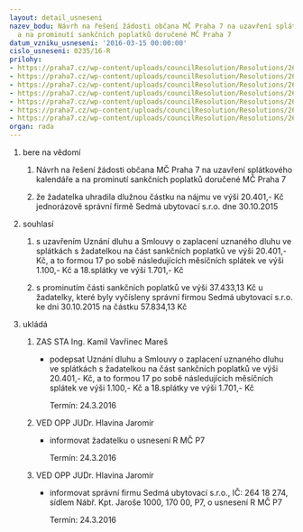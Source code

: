 ```yaml
---
layout: detail_usneseni
nazev_bodu: Návrh na řešení žádosti občana MČ Praha 7 na uzavření splátkového kalendáře
  a na prominutí sankčních poplatků doručené MČ Praha 7
datum_vzniku_usneseni: '2016-03-15 00:00:00'
cislo_usneseni: 0235/16-R
prilohy:
- https://praha7.cz/wp-content/uploads/councilResolution/Resolutions/26982/export/c1_Duvodovazprava~32179.docx
- https://praha7.cz/wp-content/uploads/councilResolution/Resolutions/26982/export/P2_zadost~32178.pdf
- https://praha7.cz/wp-content/uploads/councilResolution/Resolutions/26982/export/P3_Smlouvaonajmu~32176.pdf
- https://praha7.cz/wp-content/uploads/councilResolution/Resolutions/26982/export/P4_Vypocetsankcnichpoplatku~32174.pdf
- https://praha7.cz/wp-content/uploads/councilResolution/Resolutions/26982/export/P5_Prijmovydoklad~32172.pdf
- https://praha7.cz/wp-content/uploads/councilResolution/Resolutions/26982/export/P6_Uznanidluhusmlouva~32170.pdf
- https://praha7.cz/wp-content/uploads/councilResolution/Resolutions/26982/export/export~299890.pdf
organ: rada
---
```

<OL class=urzList_view id=urzList>
<LI class=urzClass1><SPAN name="1">bere na vědomí</SPAN> 
<OL class=urzOlClass>
<LI class=urzClass2 style="TEXT-ALIGN: left"><SPAN>
<P>Návrh na řešení žádosti občana MČ Praha 7 na uzavření splátkového kalendáře a na prominutí sankčních poplatků doručené MČ Praha 7</P></SPAN></LI>
<LI class=urzClass2 style="TEXT-ALIGN: left"><SPAN>
<P>že žadatelka uhradila dlužnou částku na nájmu ve výši 20.401,- Kč jednorázově správní firmě Sedmá ubytovací s.r.o. dne 30.10.2015</P></SPAN></LI></OL></LI>
<LI class=urzClass1><SPAN name="26">souhlasí</SPAN> 
<OL class=urzOlClass>
<LI class=urzClass2 style="TEXT-ALIGN: left"><SPAN>
<P>s uzavřením Uznání dluhu a Smlouvy o zaplacení uznaného dluhu ve splátkách s žadatelkou na část sankčních poplatků ve výši 20.401,- Kč, a to formou 17 po sobě následujících měsíčních splátek ve výši 1.100,- Kč a 18.splátky ve výši 1.701,- Kč</P></SPAN></LI>
<LI class=urzClass2 style="TEXT-ALIGN: left"><SPAN>
<P>s prominutím části sankčních poplatků ve výši 37.433,13 Kč u žadatelky, které byly vyčísleny správní firmou Sedmá ubytovací s.r.o. ke dni 30.10.2015 na částku 57.834,13 Kč</P></SPAN></LI></OL></LI>
<LI class=urzClass1 id=urzUkoly><SPAN name="1">ukládá</SPAN>
<OL class=urzOlClass>
<LI class=urzClass2><SPAN>
<P>ZAS STA Ing. Kamil Vavřinec Mareš</P></SPAN>
<UL class=urzUlClass>
<LI class=urzClass3><SPAN>
<P>podepsat Uznání dluhu a Smlouvy o zaplacení uznaného dluhu ve splátkách s žadatelkou na část sankčních poplatků ve výši 20.401,- Kč, a to formou 17 po sobě následujících měsíčních splátek ve výši 1.100,- Kč a 18.splátky ve výši 1.701,- Kč</P></SPAN><SPAN class=urzUkolTermin>Termín:&nbsp;24.3.2016</SPAN></LI></UL></LI>
<LI class=urzClass2><SPAN>
<P>VED OPP JUDr. Hlavina Jaromír</P></SPAN>
<UL class=urzUlClass>
<LI class=urzClass3><SPAN>
<P>informovat žadatelku o usnesení R MČ P7</P></SPAN><SPAN class=urzUkolTermin>Termín:&nbsp;24.3.2016</SPAN></LI></UL></LI>
<LI class=urzClass2><SPAN>
<P>VED OPP JUDr. Hlavina Jaromír</P></SPAN>
<UL class=urzUlClass>
<LI class=urzClass3><SPAN>
<P>informovat správní firmu Sedmá ubytovací s.r.o., IČ: 264 18 274, sídlem Nábř. Kpt. Jaroše 1000, 170 00, P7, o usnesení R MČ P7</P></SPAN><SPAN class=urzUkolTermin>Termín:&nbsp;24.3.2016</SPAN></LI></UL></LI></OL></LI></OL>